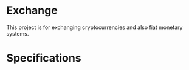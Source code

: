 # Exchange
This project is for exchanging cryptocurrencies and also fiat
monetary systems. 

# Specifications
